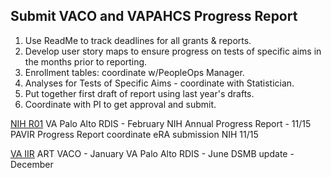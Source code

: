 ## Submit VACO and VAPAHCS Progress Report

1. Use ReadMe to track deadlines for all grants & reports.
2. Develop user story maps to ensure progress on tests of specific aims in the months prior to reporting.
3. Enrollment tables: coordinate w/PeopleOps Manager.
4.  Analyses for Tests of Specific Aims - coordinate with Statistician.
5.  Put together first draft of report using last year's drafts.
6.  Coordinate with PI to get approval and submit.

[NIH R01](https://github.com/lzim/research/tree/master/r01)
VA Palo Alto RDIS - February
NIH Annual Progress Report -  11/15
PAVIR Progress Report coordinate eRA submission NIH 11/15 


[VA IIR](https://github.com/lzim/research/tree/master/iir) 
ART VACO - January
VA Palo Alto RDIS - June 
DSMB update - December 